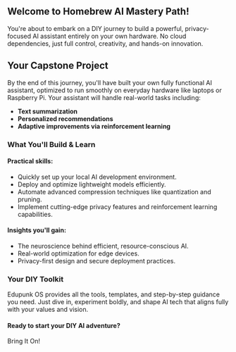 ## Welcome to Homebrew AI Mastery Path!

You're about to embark on a DIY journey to build a powerful, privacy-focused AI assistant entirely on your own hardware. No cloud dependencies, just full control, creativity, and hands-on innovation.

## Your Capstone Project

By the end of this journey, you'll have built your own fully functional AI assistant, optimized to run smoothly on everyday hardware like laptops or Raspberry Pi. Your assistant will handle real-world tasks including:

- **Text summarization**
- **Personalized recommendations**
- **Adaptive improvements via reinforcement learning**

### What You'll Build & Learn

#### Practical skills:

- Quickly set up your local AI development environment.
- Deploy and optimize lightweight models efficiently.
- Automate advanced compression techniques like quantization and pruning.
- Implement cutting-edge privacy features and reinforcement learning capabilities.

#### Insights you'll gain:

- The neuroscience behind efficient, resource-conscious AI.
- Real-world optimization for edge devices.
- Privacy-first design and secure deployment practices.

### Your DIY Toolkit

Edupunk OS provides all the tools, templates, and step-by-step guidance you need. Just dive in, experiment boldly, and shape AI tech that aligns fully with your values and vision.

#### Ready to start your DIY AI adventure?

<div class="button">Bring It On!</div>